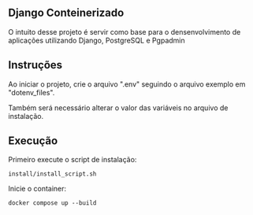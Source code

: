 ## Django Conteinerizado

O intuito desse projeto é servir como base para o densenvolvimento de aplicações utilizando Django, PostgreSQL e Pgpadmin

## Instruções

Ao iniciar o projeto, crie o arquivo ".env" seguindo o arquivo exemplo em "dotenv_files".

Também será necessário alterar o valor das variáveis no arquivo de instalação.

## Execução

Primeiro execute o script de instalação:

``install/install_script.sh``

Inicie o container:

``docker compose up --build``